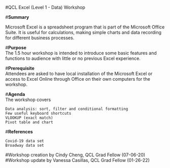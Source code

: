#QCL Excel (Level 1 - Data) Workshop <br>

#**Summary** <br>

Microsoft Excel is a spreadsheet program that is part of the Microsoft Office Suite. It is useful for calculations, making simple charts and data recording for different business processes.

#**Purpose** <br>
The 1.5 hour workshop is intended to introduce some basic features and functions to audience with little or no previous Excel experience.

#**Prerequisite** <br>
Attendees are asked to have local installation of the Microsoft Excel or access to Excel Online through Office on their own computers for the workshop.  

#**Agenda** <br>
The workshop covers

    Data analysis: sort, filter and conditional formatting
    Few useful keyboard shortcuts
    VLOOKUP (exact match)
    Pivot table and chart

#**References** <br>

    Covid-19 data set
    Broadway data set

#Workshop creation by Cindy Cheng, QCL Grad Fellow (07-06-20) <br>
#Workshop update by Vanessa Casillas, QCL Grad Fellow (01-26-22)
